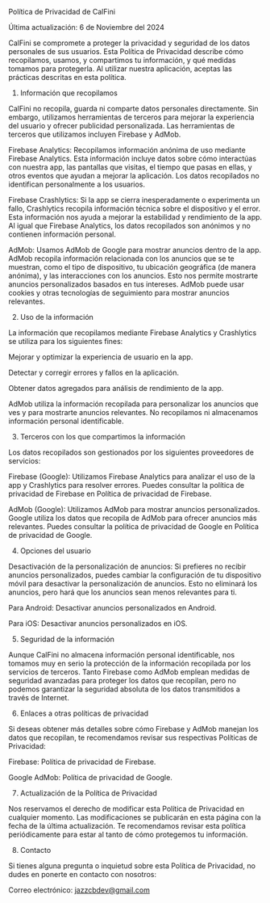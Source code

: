 
Política de Privacidad de CalFini


Última actualización: 6 de Noviembre del 2024

CalFini se compromete a proteger la privacidad y seguridad de los datos personales de sus usuarios. Esta Política de Privacidad describe cómo recopilamos, usamos, y compartimos tu información, y qué medidas tomamos para protegerla. Al utilizar nuestra aplicación, aceptas las prácticas descritas en esta política.

1. Información que recopilamos

CalFini no recopila, guarda ni comparte datos personales directamente. Sin embargo, utilizamos herramientas de terceros para mejorar la experiencia del usuario y ofrecer publicidad personalizada. Las herramientas de terceros que utilizamos incluyen Firebase y AdMob.

Firebase Analytics: Recopilamos información anónima de uso mediante Firebase Analytics. Esta información incluye datos sobre cómo interactúas con nuestra app, las pantallas que visitas, el tiempo que pasas en ellas, y otros eventos que ayudan a mejorar la aplicación. Los datos recopilados no identifican personalmente a los usuarios.

Firebase Crashlytics: Si la app se cierra inesperadamente o experimenta un fallo, Crashlytics recopila información técnica sobre el dispositivo y el error. Esta información nos ayuda a mejorar la estabilidad y rendimiento de la app. Al igual que Firebase Analytics, los datos recopilados son anónimos y no contienen información personal.

AdMob: Usamos AdMob de Google para mostrar anuncios dentro de la app. AdMob recopila información relacionada con los anuncios que se te muestran, como el tipo de dispositivo, tu ubicación geográfica (de manera anónima), y las interacciones con los anuncios. Esto nos permite mostrarte anuncios personalizados basados en tus intereses. AdMob puede usar cookies y otras tecnologías de seguimiento para mostrar anuncios relevantes.

2. Uso de la información

La información que recopilamos mediante Firebase Analytics y Crashlytics se utiliza para los siguientes fines:

Mejorar y optimizar la experiencia de usuario en la app.

Detectar y corregir errores y fallos en la aplicación.

Obtener datos agregados para análisis de rendimiento de la app.

AdMob utiliza la información recopilada para personalizar los anuncios que ves y para mostrarte anuncios relevantes. No recopilamos ni almacenamos información personal identificable.

3. Terceros con los que compartimos la información

Los datos recopilados son gestionados por los siguientes proveedores de servicios:

Firebase (Google): Utilizamos Firebase Analytics para analizar el uso de la app y Crashlytics para resolver errores. Puedes consultar la política de privacidad de Firebase en Política de privacidad de Firebase.

AdMob (Google): Utilizamos AdMob para mostrar anuncios personalizados. Google utiliza los datos que recopila de AdMob para ofrecer anuncios más relevantes. Puedes consultar la política de privacidad de Google en Política de privacidad de Google.

4. Opciones del usuario

Desactivación de la personalización de anuncios: Si prefieres no recibir anuncios personalizados, puedes cambiar la configuración de tu dispositivo móvil para desactivar la personalización de anuncios. Esto no eliminará los anuncios, pero hará que los anuncios sean menos relevantes para ti.

Para Android: Desactivar anuncios personalizados en Android.

Para iOS: Desactivar anuncios personalizados en iOS.

5. Seguridad de la información

Aunque CalFini no almacena información personal identificable, nos tomamos muy en serio la protección de la información recopilada por los servicios de terceros. Tanto Firebase como AdMob emplean medidas de seguridad avanzadas para proteger los datos que recopilan, pero no podemos garantizar la seguridad absoluta de los datos transmitidos a través de Internet.

6. Enlaces a otras políticas de privacidad

Si deseas obtener más detalles sobre cómo Firebase y AdMob manejan los datos que recopilan, te recomendamos revisar sus respectivas Políticas de Privacidad:

Firebase: Política de privacidad de Firebase.

Google AdMob: Política de privacidad de Google.

7. Actualización de la Política de Privacidad

Nos reservamos el derecho de modificar esta Política de Privacidad en cualquier momento. Las modificaciones se publicarán en esta página con la fecha de la última actualización. Te recomendamos revisar esta política periódicamente para estar al tanto de cómo protegemos tu información.

8. Contacto

Si tienes alguna pregunta o inquietud sobre esta Política de Privacidad, no dudes en ponerte en contacto con nosotros:

Correo electrónico:  jazzcbdev@gmail.com



